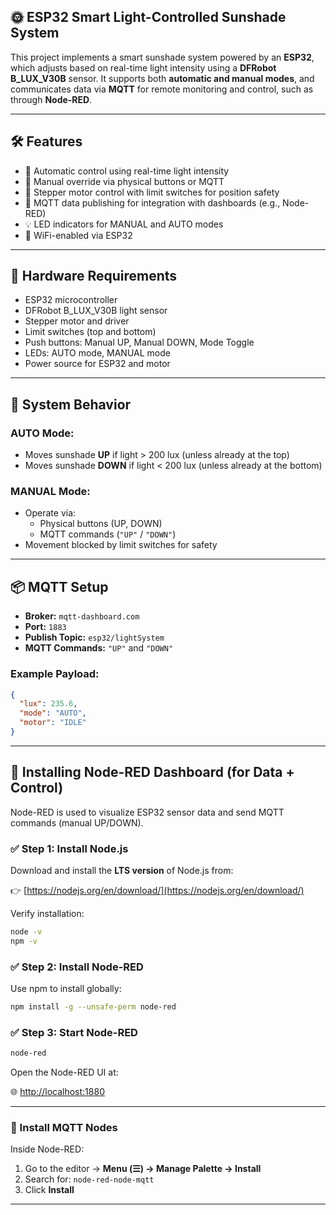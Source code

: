 
## 🌞 ESP32 Smart Light-Controlled Sunshade System

This project implements a smart sunshade system powered by an **ESP32**, which adjusts based on real-time light intensity using a **DFRobot B_LUX_V30B** sensor. It supports both **automatic and manual modes**, and communicates data via **MQTT** for remote monitoring and control, such as through **Node-RED**.

---

## 🛠️ Features

- 🔆 Automatic control using real-time light intensity
- 🧠 Manual override via physical buttons or MQTT
- 🚦 Stepper motor control with limit switches for position safety
- 📡 MQTT data publishing for integration with dashboards (e.g., Node-RED)
- 💡 LED indicators for MANUAL and AUTO modes
- 📶 WiFi-enabled via ESP32

---

## 🧩 Hardware Requirements

- ESP32 microcontroller
- DFRobot B_LUX_V30B light sensor
- Stepper motor and driver
- Limit switches (top and bottom)
- Push buttons: Manual UP, Manual DOWN, Mode Toggle
- LEDs: AUTO mode, MANUAL mode
- Power source for ESP32 and motor

---

## 🧠 System Behavior

### AUTO Mode:
- Moves sunshade **UP** if light > 200 lux (unless already at the top)
- Moves sunshade **DOWN** if light < 200 lux (unless already at the bottom)

### MANUAL Mode:
- Operate via:
  - Physical buttons (UP, DOWN)
  - MQTT commands (`"UP"` / `"DOWN"`)
- Movement blocked by limit switches for safety

---

## 📦 MQTT Setup

- **Broker:** `mqtt-dashboard.com`
- **Port:** `1883`
- **Publish Topic:** `esp32/lightSystem`
- **MQTT Commands:** `"UP"` and `"DOWN"`

### Example Payload:
```json
{
  "lux": 235.6,
  "mode": "AUTO",
  "motor": "IDLE"
}
````

---

## 🚀 Installing Node-RED Dashboard (for Data + Control)

Node-RED is used to visualize ESP32 sensor data and send MQTT commands (manual UP/DOWN).

### ✅ Step 1: Install Node.js

Download and install the **LTS version** of Node.js from:

👉 [https://nodejs.org/en/download/](https://nodejs.org/en/download/)

Verify installation:

```bash
node -v
npm -v
```

### ✅ Step 2: Install Node-RED

Use npm to install globally:

```bash
npm install -g --unsafe-perm node-red
```

### ✅ Step 3: Start Node-RED

```bash
node-red
```

Open the Node-RED UI at:

🌐 [http://localhost:1880](http://localhost:1880)

---

### 🧱 Install MQTT Nodes

Inside Node-RED:

1. Go to the editor → **Menu (☰) → Manage Palette → Install**
2. Search for: `node-red-node-mqtt`
3. Click **Install**

---
